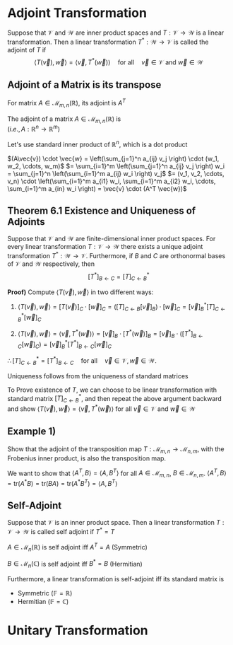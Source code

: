 # Adjoint Transformation
Suppose that $\mathcal{V}$ and $\mathcal{W}$ are inner product spaces and $T : \mathcal{V} \rightarrow \mathcal{W}$ is a linear transformation. Then a linear transformation $T^* : \mathcal{W} \rightarrow \mathcal{V}$ is called the adjoint of $T$ if  
$$\langle T(\vec{v}), \vec{w} \rangle = \langle \vec{v}, T^*(\vec{w}) \rangle \quad \text{for all} \quad \vec{v} \in \mathcal{V} \text{ and } \vec{w} \in \mathcal{W}$$

## Adjoint of a Matrix is its transpose
For matrix $A\in \mathcal{M}_{m,n}(\mathbb{R})$, its adjoint is $A^{T}$

The adjoint of a matrix $A \in \mathcal{M}_{m,n}(\mathbb{R})$ is  
$(i.e., \, A : \mathbb{R}^n \to \mathbb{R}^m)$

Let's use standard inner product of $\mathbb{R}^{n}$, which is a dot product

$(A\vec{v}) \cdot \vec{w} = \left(\sum_{j=1}^n a_{ij} v_j \right) \cdot (w_1, w_2, \cdots, w_m)$
$= \sum_{i=1}^m \left(\sum_{j=1}^n a_{ij} v_j \right) w_i = \sum_{j=1}^n \left(\sum_{i=1}^m a_{ij} w_i \right) v_j$
$= (v_1, v_2, \cdots, v_n) \cdot \left(\sum_{i=1}^m a_{i1} w_i, \sum_{i=1}^m a_{i2} w_i, \cdots, \sum_{i=1}^m a_{in} w_i \right) = \vec{v} \cdot (A^T \vec{w})$

## Theorem 6.1 Existence and Uniqueness of Adjoints
Suppose that $\mathcal{V}$ and $\mathcal{W}$ are finite-dimensional inner product spaces. For every linear transformation $T : \mathcal{V} \rightarrow \mathcal{W}$ there exists a unique adjoint transformation $T^* : \mathcal{W} \rightarrow \mathcal{V}$. Furthermore, if $B$ and $C$ are orthonormal bases of $\mathcal{V}$ and $\mathcal{W}$ respectively, then  
$$\left[ T^* \right]_{B \leftarrow C} = \left[ T \right]_{C \leftarrow B}^*$$

**Proof)**
Compute $\langle T(\vec{v}), \vec{w} \rangle$ in two different ways:

1. $\langle T(\vec{v}), \vec{w} \rangle = [T(\vec{v})]_C \cdot [\vec{w}]_C = \left( [T]_{C \leftarrow B} [\vec{v}]_B \right) \cdot [\vec{w}]_C = [\vec{v}]_B^* [T]_{C \leftarrow B}^* [\vec{w}]_C$

2. $\langle T(\vec{v}), \vec{w} \rangle = \langle \vec{v}, T^*(\vec{w}) \rangle = [\vec{v}]_B \cdot [T^*(\vec{w})]_B = [\vec{v}]_B \cdot \left( [T^*]_{B \leftarrow C} [\vec{w}]_C \right) = [\vec{v}]_B^* [T^*]_{B \leftarrow C} [\vec{w}]_C$

$\therefore [T]_{C \leftarrow B}^* = [T^*]_{B \leftarrow C} \quad \text{for all} \quad \vec{v} \in \mathcal{V}, \vec{w} \in \mathcal{W}.$

Uniqueness follows from the uniqueness of standard matrices

To Prove existence of $T$, we can choose to be linear transformation with standard matrix $[T]^{*}_{C\leftarrow B}$, and then repeat the above argument backward and show $\langle T(\vec{v}), \vec{w} \rangle = \langle \vec{v}, T^*(\vec{w}) \rangle$ for all $\vec{v}\in\mathcal{V}$ and $\vec{w}\in \mathcal{W}$

## Example 1)
Show that the adjoint of the transposition map $T : \mathcal{M}_{m,n} \rightarrow \mathcal{M}_{n,m}$, with the Frobenius inner product, is also the transposition map.

We want to show that $\langle A^T, B \rangle = \langle A, B^T \rangle$ for all $A \in \mathcal{M}_{m,n}$, $B \in \mathcal{M}_{n,m}$.
$\langle A^{T}, B \rangle = \text{tr}(A^{*}B) = \text{tr}(BA) = \text{tr}(A^{*}B^{T})=\langle A,B^{T} \rangle$

## Self-Adjoint
Suppose that $\mathcal{V}$ is an inner product space. Then a linear transformation $T:\mathcal{V}\to \mathcal{W}$ is called self adjoint if $T^{*}=T$

$A\in\mathcal{M}_{n}(\mathbb{R})$ is self adjoint iff $A^{T}=A$ (Symmetric)

$B\in\mathcal{M}_{n}(\mathbb{C})$ is self adjoint iff $B^{*}=B$ (Hermitian)

Furthermore, a linear transformation is self-adjoint iff its standard matrix is
- Symmetric $(\mathbb{F}=\mathbb{R})$
- Hermitian $(\mathbb{F}=\mathbb{C})$

# Unitary Transformation
